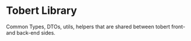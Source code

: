 # Tobert Library

Common Types, DTOs, utils, helpers that are shared between tobert front- and back-end sides.

